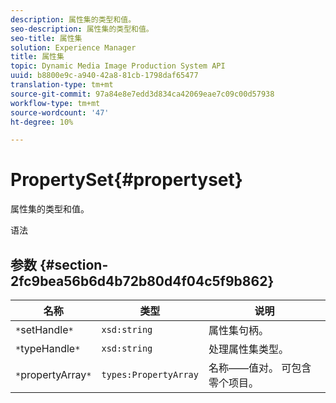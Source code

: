 ```yaml
---
description: 属性集的类型和值。
seo-description: 属性集的类型和值。
seo-title: 属性集
solution: Experience Manager
title: 属性集
topic: Dynamic Media Image Production System API
uuid: b8800e9c-a940-42a8-81cb-1798daf65477
translation-type: tm+mt
source-git-commit: 97a84e8e7edd3d834ca42069eae7c09c00d57938
workflow-type: tm+mt
source-wordcount: '47'
ht-degree: 10%

---
```



# PropertySet{#propertyset}

属性集的类型和值。

语法

## 参数 {#section-2fc9bea56b6d4b72b80d4f04c5f9b862}

| 名称 | 类型 | 说明 |
|---|---|---|
| `*`setHandle`*` | `xsd:string` | 属性集句柄。 |
| `*`typeHandle`*` | `xsd:string` | 处理属性集类型。 |
| `*`propertyArray`*` | `types:PropertyArray` | 名称——值对。 可包含零个项目。 |


